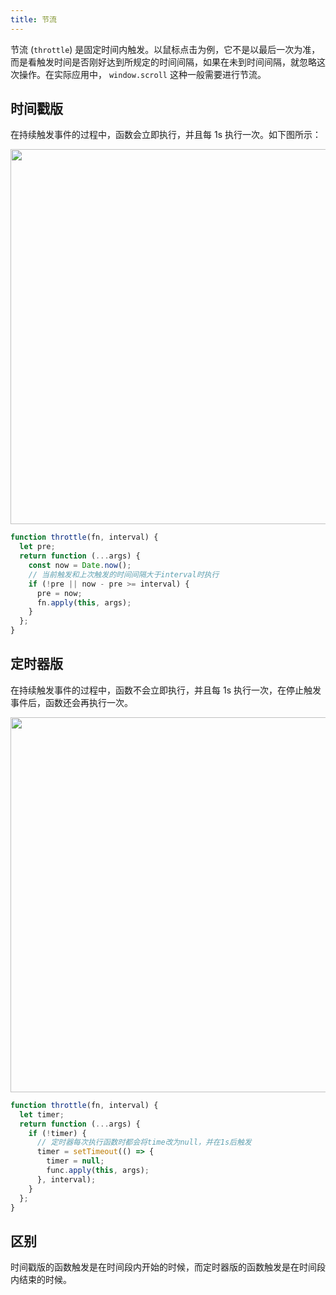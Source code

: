 ```yaml
---
title: 节流
---
```


节流 (`throttle`) 是固定时间内触发。以鼠标点击为例，它不是以最后一次为准，而是看触发时间是否刚好达到所规定的时间间隔，如果在未到时间间隔，就忽略这次操作。在实际应用中， `window.scroll` 这种一般需要进行节流。

## 时间戳版

在持续触发事件的过程中，函数会立即执行，并且每 1s 执行一次。如下图所示：

<Img width="600" src='https://cosmos-x.oss-cn-hangzhou.aliyuncs.com/20201107222117.png'/>

```js
function throttle(fn, interval) {
  let pre;
  return function (...args) {
    const now = Date.now();
    // 当前触发和上次触发的时间间隔大于interval时执行
    if (!pre || now - pre >= interval) {
      pre = now;
      fn.apply(this, args);
    }
  };
}
```

## 定时器版

在持续触发事件的过程中，函数不会立即执行，并且每 1s 执行一次，在停止触发事件后，函数还会再执行一次。

<Img width="600" src='https://cosmos-x.oss-cn-hangzhou.aliyuncs.com/20201107222206.png'/>

```js
function throttle(fn, interval) {
  let timer;
  return function (...args) {
    if (!timer) {
      // 定时器每次执行函数时都会将time改为null，并在1s后触发
      timer = setTimeout(() => {
        timer = null;
        func.apply(this, args);
      }, interval);
    }
  };
}
```

## 区别

时间戳版的函数触发是在时间段内开始的时候，而定时器版的函数触发是在时间段内结束的时候。
